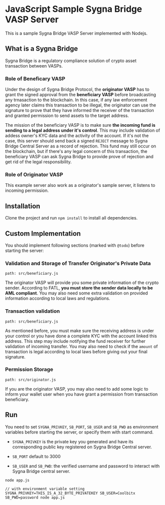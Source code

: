 # JavaScript Sample Sygna Bridge VASP Server

This is a sample Sygna Bridge VASP Server implemented with Nodejs.

## What is a Sygna Bridge

Sygna Bridge is a regulatory compliance solution of crypto asset transaction between VASPs.

### Role of Beneficary VASP

Under the design of Sygna Bridge Protocol, the **originator VASP** has to grant the signed approval from the **beneficiary VASP** before broadcasting any trnasaction to the blockchain.
In this case, if any law enforcement agency later claims this transaction to be illegal, the originator can use the signature to prove that they have informed the receiver of the transaction and granted permission to send assets to the target address.

The mission of the beneficiary VASP is to make sure **the incoming fund is sending to a legal address under it's control**. This may include validation of addess owner's KYC data and the activity of the account. If it's not the case, this server should send back a signed `REJECT` message to Sygna Bridge Central Server as a record of rejection. This fund may still occur on the blockchain, but if there's any legal concern of this transaction, the beneficiary VASP can ask Sygna Bridge to provide prove of rejection and get rid of the legal responsibility.

### Role of Originator VASP

This example server also work as a originator's sample server, it listens to incoming permission.

## Installation

Clone the project and run `npm install` to install all dependencies.

## Custom Implementation

You should implement following sections (marked with `@todo`) before starting the server:

### Validation and Storage of Transfer Originator's Private Data

```shell
path: src/beneficiary.js
```

The originator VASP will provide you some private information of the crypto sender. According to FATL, **you must store the sender data locally to be AML compliant**. You may also need some extra validation on provided information according to local laws and regulations.

### Transaction validation

```shell
path: src/beneficiary.js
```

As mentioned before, you must make sure the receiving address is under your control or you have done a complete KYC with the account linked this address. This step may include notifying the fund receiver for further validation of incoming transfer. You may also need to check if the `amount` of transaction is legal according to local laws before giving out your final signature.

### Permission Storage

```shell
path: src/originator.js
```

If you are the originator VASP, you may also need to add some logic to inform your wallet user when you have grant a permission from transaction beneficiary.

## Run

You need to set `SYGNA_PRIVKEY`, `SB_PORT`, `SB_USER` and `SB_PWD` as environment variables before starting the server, or specify them with start command.

* `SYGNA_PRIVKEY` is the private key you generated and have its corresponding public key registered on Sygna Bridge Central server.

* `SB_PORT` default to 3000
* `SB_USER` and `SB_PWD`: the verified username and password to interact with Sygna Bridge central server.

```shell
node app.js

// with environment variable setting
SYGNA_PRIVKEY=THIS_IS_A_32_BYTE_PRIVATEKEY SB_USER=Coolbitx SB_PWD=password node app.js
```
